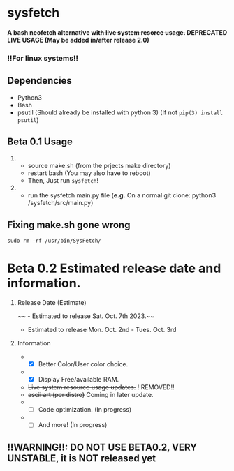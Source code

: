 # sysfetch
#### A **bash** neofetch alternative ~~with live system resorce usage.~~ DEPRECATED LIVE USAGE (May be added in/after release 2.0)

### !!For linux systems!!

## Dependencies
- Python3
- Bash
- psutil (Should already be installed with python 3) (If not ```pip(3) install psutil```)

## Beta 0.1 Usage
1. 
    - source make.sh (from the prjects make directory)
    - restart bash (You may also have to reboot)
    - Then, Just run ```sysfetch```!
2.  
    - run the sysfetch main.py file (**e.g.** On a normal git clone: python3 /sysfetch/src/main.py)
## Fixing make.sh gone wrong
```sudo rm -rf /usr/bin/SysFetch/```

# Beta 0.2 Estimated release date and information.
1. Release Date (Estimate)
   
   ~~ - Estimated to release Sat. Oct. 7th 2023.~~
   - Estimated to release Mon. Oct. 2nd - Tues. Oct. 3rd
3. Information
   - - [x] Better Color/User color choice.
   - - [x] Display Free/available RAM.
   - ~~Live system resource usage updates.~~ !!REMOVED!!
   - ~~ascii art (per distro)~~ Coming in later update.
   - - [ ] Code optimization. (In progress)
   - - [ ] And more! (In progress)

## !!WARNING!!: DO NOT USE BETA0.2, VERY UNSTABLE, it is NOT released yet
